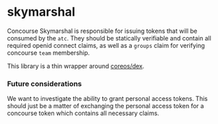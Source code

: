 
# skymarshal

Concourse Skymarshal is responsible for issuing tokens that will be consumed by the `atc`. They should be statically verifiable and contain all required openid connect claims, as well as a `groups` claim for verifying concourse `team` membership. 

This library is a thin wrapper around [coreos/dex](http://github.com/coreos/dex).

### Future considerations

We want to investigate the ability to grant personal access tokens. This should just be a matter of exchanging the personal access token for a concourse token which contains all necessary claims.
